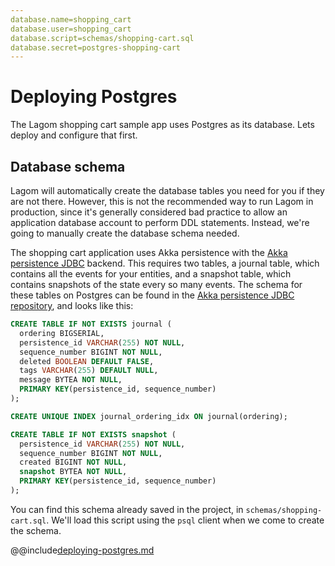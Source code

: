 ```yaml
---
database.name=shopping_cart
database.user=shopping_cart
database.script=schemas/shopping-cart.sql
database.secret=postgres-shopping-cart
---
```

# Deploying Postgres

The Lagom shopping cart sample app uses Postgres as its database. Lets deploy and configure that first.

## Database schema

Lagom will automatically create the database tables you need for you if they are not there. However, this is not the recommended way to run Lagom in production, since it's generally considered bad practice to allow an application database account to perform DDL statements. Instead, we're going to manually create the database schema needed.

The shopping cart application uses Akka persistence with the [Akka persistence JDBC](https://github.com/dnvriend/akka-persistence-jdbc) backend. This requires two tables, a journal table, which contains all the events for your entities, and a snapshot table, which contains snapshots of the state every so many events. The schema for these tables on Postgres can be found in the [Akka persistence JDBC repository](https://github.com/dnvriend/akka-persistence-jdbc/blob/master/src/test/resources/schema/postgres/postgres-schema.sql), and looks like this:

```sql
CREATE TABLE IF NOT EXISTS journal (
  ordering BIGSERIAL,
  persistence_id VARCHAR(255) NOT NULL,
  sequence_number BIGINT NOT NULL,
  deleted BOOLEAN DEFAULT FALSE,
  tags VARCHAR(255) DEFAULT NULL,
  message BYTEA NOT NULL,
  PRIMARY KEY(persistence_id, sequence_number)
);

CREATE UNIQUE INDEX journal_ordering_idx ON journal(ordering);

CREATE TABLE IF NOT EXISTS snapshot (
  persistence_id VARCHAR(255) NOT NULL,
  sequence_number BIGINT NOT NULL,
  created BIGINT NOT NULL,
  snapshot BYTEA NOT NULL,
  PRIMARY KEY(persistence_id, sequence_number)
);
```

You can find this schema already saved in the project, in `schemas/shopping-cart.sql`. We'll load this script using the `psql` client when we come to create the schema.

@@include[deploying-postgres.md](../includes/deploying-postgres.md)